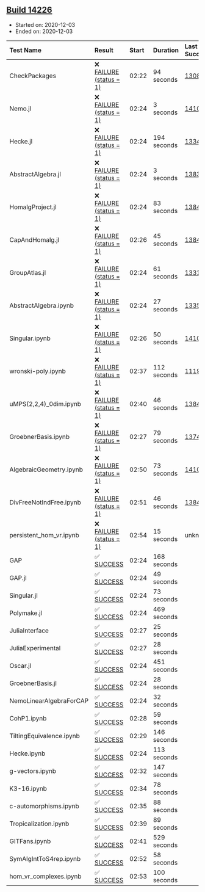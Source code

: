 ## [Build 14226](https://oscarci.mathematik.uni-kl.de/job/oscar/14226/)

* Started on: 2020-12-03
* Ended on: 2020-12-03

| Test Name    | Result | Start | Duration | Last Success | First Failure |
|:-------------|:-------|:------|:---------|:-------------|:--------------|
| CheckPackages | ❌ [FAILURE (status = 1)](https://oscarci.mathematik.uni-kl.de/job/oscar/14226/artifact/logs/build-14226/CheckPackages.log) | 02:22 | 94 seconds | [13085](https://oscarci.mathematik.uni-kl.de/job/oscar/13085/) | [13086](https://oscarci.mathematik.uni-kl.de/job/oscar/13086/) |
| Nemo.jl | ❌ [FAILURE (status = 1)](https://oscarci.mathematik.uni-kl.de/job/oscar/14226/artifact/logs/build-14226/Nemo.jl.log) | 02:24 | 3 seconds | [14101](https://oscarci.mathematik.uni-kl.de/job/oscar/14101/) | [14102](https://oscarci.mathematik.uni-kl.de/job/oscar/14102/) |
| Hecke.jl | ❌ [FAILURE (status = 1)](https://oscarci.mathematik.uni-kl.de/job/oscar/14226/artifact/logs/build-14226/Hecke.jl.log) | 02:24 | 194 seconds | [13341](https://oscarci.mathematik.uni-kl.de/job/oscar/13341/) | [13342](https://oscarci.mathematik.uni-kl.de/job/oscar/13342/) |
| AbstractAlgebra.jl | ❌ [FAILURE (status = 1)](https://oscarci.mathematik.uni-kl.de/job/oscar/14226/artifact/logs/build-14226/AbstractAlgebra.jl.log) | 02:24 | 3 seconds | [13837](https://oscarci.mathematik.uni-kl.de/job/oscar/13837/) | [13838](https://oscarci.mathematik.uni-kl.de/job/oscar/13838/) |
| HomalgProject.jl | ❌ [FAILURE (status = 1)](https://oscarci.mathematik.uni-kl.de/job/oscar/14226/artifact/logs/build-14226/HomalgProject.jl.log) | 02:24 | 83 seconds | [13845](https://oscarci.mathematik.uni-kl.de/job/oscar/13845/) | [13846](https://oscarci.mathematik.uni-kl.de/job/oscar/13846/) |
| CapAndHomalg.jl | ❌ [FAILURE (status = 1)](https://oscarci.mathematik.uni-kl.de/job/oscar/14226/artifact/logs/build-14226/CapAndHomalg.jl.log) | 02:26 | 45 seconds | [13845](https://oscarci.mathematik.uni-kl.de/job/oscar/13845/) | [13846](https://oscarci.mathematik.uni-kl.de/job/oscar/13846/) |
| GroupAtlas.jl | ❌ [FAILURE (status = 1)](https://oscarci.mathematik.uni-kl.de/job/oscar/14226/artifact/logs/build-14226/GroupAtlas.jl.log) | 02:24 | 61 seconds | [13311](https://oscarci.mathematik.uni-kl.de/job/oscar/13311/) | [13312](https://oscarci.mathematik.uni-kl.de/job/oscar/13312/) |
| AbstractAlgebra.ipynb | ❌ [FAILURE (status = 1)](https://oscarci.mathematik.uni-kl.de/job/oscar/14226/artifact/logs/build-14226/AbstractAlgebra.ipynb.log) | 02:24 | 27 seconds | [13355](https://oscarci.mathematik.uni-kl.de/job/oscar/13355/) | [13356](https://oscarci.mathematik.uni-kl.de/job/oscar/13356/) |
| Singular.ipynb | ❌ [FAILURE (status = 1)](https://oscarci.mathematik.uni-kl.de/job/oscar/14226/artifact/logs/build-14226/Singular.ipynb.log) | 02:26 | 50 seconds | [14101](https://oscarci.mathematik.uni-kl.de/job/oscar/14101/) | [14102](https://oscarci.mathematik.uni-kl.de/job/oscar/14102/) |
| wronski-poly.ipynb | ❌ [FAILURE (status = 1)](https://oscarci.mathematik.uni-kl.de/job/oscar/14226/artifact/logs/build-14226/wronski-poly.ipynb.log) | 02:37 | 112 seconds | [11192](https://oscarci.mathematik.uni-kl.de/job/oscar/11192/) | [11193](https://oscarci.mathematik.uni-kl.de/job/oscar/11193/) |
| uMPS(2,2,4)_0dim.ipynb | ❌ [FAILURE (status = 1)](https://oscarci.mathematik.uni-kl.de/job/oscar/14226/artifact/logs/build-14226/uMPS-2-2-4-_0dim.ipynb.log) | 02:40 | 46 seconds | [13841](https://oscarci.mathematik.uni-kl.de/job/oscar/13841/) | [13842](https://oscarci.mathematik.uni-kl.de/job/oscar/13842/) |
| GroebnerBasis.ipynb | ❌ [FAILURE (status = 1)](https://oscarci.mathematik.uni-kl.de/job/oscar/14226/artifact/logs/build-14226/GroebnerBasis.ipynb.log) | 02:27 | 79 seconds | [13748](https://oscarci.mathematik.uni-kl.de/job/oscar/13748/) | [13749](https://oscarci.mathematik.uni-kl.de/job/oscar/13749/) |
| AlgebraicGeometry.ipynb | ❌ [FAILURE (status = 1)](https://oscarci.mathematik.uni-kl.de/job/oscar/14226/artifact/logs/build-14226/AlgebraicGeometry.ipynb.log) | 02:50 | 73 seconds | [14101](https://oscarci.mathematik.uni-kl.de/job/oscar/14101/) | [14102](https://oscarci.mathematik.uni-kl.de/job/oscar/14102/) |
| DivFreeNotIndFree.ipynb | ❌ [FAILURE (status = 1)](https://oscarci.mathematik.uni-kl.de/job/oscar/14226/artifact/logs/build-14226/DivFreeNotIndFree.ipynb.log) | 02:51 | 46 seconds | [13845](https://oscarci.mathematik.uni-kl.de/job/oscar/13845/) | [13846](https://oscarci.mathematik.uni-kl.de/job/oscar/13846/) |
| persistent_hom_vr.ipynb | ❌ [FAILURE (status = 1)](https://oscarci.mathematik.uni-kl.de/job/oscar/14226/artifact/logs/build-14226/persistent_hom_vr.ipynb.log) | 02:54 | 15 seconds | unknown | unknown |
| GAP | ✅ [SUCCESS](https://oscarci.mathematik.uni-kl.de/job/oscar/14226/artifact/logs/build-14226/GAP.log) | 02:24 | 168 seconds |  |  |
| GAP.jl | ✅ [SUCCESS](https://oscarci.mathematik.uni-kl.de/job/oscar/14226/artifact/logs/build-14226/GAP.jl.log) | 02:24 | 49 seconds |  |  |
| Singular.jl | ✅ [SUCCESS](https://oscarci.mathematik.uni-kl.de/job/oscar/14226/artifact/logs/build-14226/Singular.jl.log) | 02:24 | 73 seconds |  |  |
| Polymake.jl | ✅ [SUCCESS](https://oscarci.mathematik.uni-kl.de/job/oscar/14226/artifact/logs/build-14226/Polymake.jl.log) | 02:24 | 469 seconds |  |  |
| JuliaInterface | ✅ [SUCCESS](https://oscarci.mathematik.uni-kl.de/job/oscar/14226/artifact/logs/build-14226/JuliaInterface.log) | 02:27 | 25 seconds |  |  |
| JuliaExperimental | ✅ [SUCCESS](https://oscarci.mathematik.uni-kl.de/job/oscar/14226/artifact/logs/build-14226/JuliaExperimental.log) | 02:27 | 28 seconds |  |  |
| Oscar.jl | ✅ [SUCCESS](https://oscarci.mathematik.uni-kl.de/job/oscar/14226/artifact/logs/build-14226/Oscar.jl.log) | 02:24 | 451 seconds |  |  |
| GroebnerBasis.jl | ✅ [SUCCESS](https://oscarci.mathematik.uni-kl.de/job/oscar/14226/artifact/logs/build-14226/GroebnerBasis.jl.log) | 02:24 | 28 seconds |  |  |
| NemoLinearAlgebraForCAP | ✅ [SUCCESS](https://oscarci.mathematik.uni-kl.de/job/oscar/14226/artifact/logs/build-14226/NemoLinearAlgebraForCAP.log) | 02:24 | 32 seconds |  |  |
| CohP1.ipynb | ✅ [SUCCESS](https://oscarci.mathematik.uni-kl.de/job/oscar/14226/artifact/logs/build-14226/CohP1.ipynb.log) | 02:28 | 59 seconds |  |  |
| TiltingEquivalence.ipynb | ✅ [SUCCESS](https://oscarci.mathematik.uni-kl.de/job/oscar/14226/artifact/logs/build-14226/TiltingEquivalence.ipynb.log) | 02:29 | 146 seconds |  |  |
| Hecke.ipynb | ✅ [SUCCESS](https://oscarci.mathematik.uni-kl.de/job/oscar/14226/artifact/logs/build-14226/Hecke.ipynb.log) | 02:24 | 113 seconds |  |  |
| g-vectors.ipynb | ✅ [SUCCESS](https://oscarci.mathematik.uni-kl.de/job/oscar/14226/artifact/logs/build-14226/g-vectors.ipynb.log) | 02:32 | 147 seconds |  |  |
| K3-16.ipynb | ✅ [SUCCESS](https://oscarci.mathematik.uni-kl.de/job/oscar/14226/artifact/logs/build-14226/K3-16.ipynb.log) | 02:34 | 78 seconds |  |  |
| c-automorphisms.ipynb | ✅ [SUCCESS](https://oscarci.mathematik.uni-kl.de/job/oscar/14226/artifact/logs/build-14226/c-automorphisms.ipynb.log) | 02:35 | 88 seconds |  |  |
| Tropicalization.ipynb | ✅ [SUCCESS](https://oscarci.mathematik.uni-kl.de/job/oscar/14226/artifact/logs/build-14226/Tropicalization.ipynb.log) | 02:39 | 89 seconds |  |  |
| GITFans.ipynb | ✅ [SUCCESS](https://oscarci.mathematik.uni-kl.de/job/oscar/14226/artifact/logs/build-14226/GITFans.ipynb.log) | 02:41 | 529 seconds |  |  |
| SymAlgIntToS4rep.ipynb | ✅ [SUCCESS](https://oscarci.mathematik.uni-kl.de/job/oscar/14226/artifact/logs/build-14226/SymAlgIntToS4rep.ipynb.log) | 02:52 | 58 seconds |  |  |
| hom_vr_complexes.ipynb | ✅ [SUCCESS](https://oscarci.mathematik.uni-kl.de/job/oscar/14226/artifact/logs/build-14226/hom_vr_complexes.ipynb.log) | 02:53 | 100 seconds |  |  |
